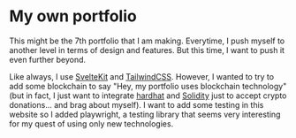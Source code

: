 # My own portfolio

This might be the 7th portfolio that I am making. Everytime, I push myself to
another level in terms of design and features. But this time, I want to push it
even further beyond.

Like always, I use [SvelteKit](https://kit.svelte.dev/) and
[TailwindCSS](https://tailwindcss.com/). However, I wanted to try to add some
blockchain to say "Hey, my portfolio uses blockchain technology" (but in fact, I
just want to integrate [hardhat](https://hardhat.org/) and
[Solidity](https://docs.soliditylang.org/en/v0.8.13/) just to accept crypto
donations... and brag about myself). I want to add some testing in this website
so I added playwright, a testing library that seems very interesting for my
quest of using only new technologies.
